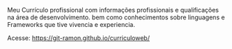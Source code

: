 Meu Currículo profissional com informações profissionais e qualificações na área de desenvolvimento. 
bem como conhecimentos sobre linguagens e Frameworks que tive vivencia e experiencia.  

Acesse: https://git-ramon.github.io/curriculoweb/
